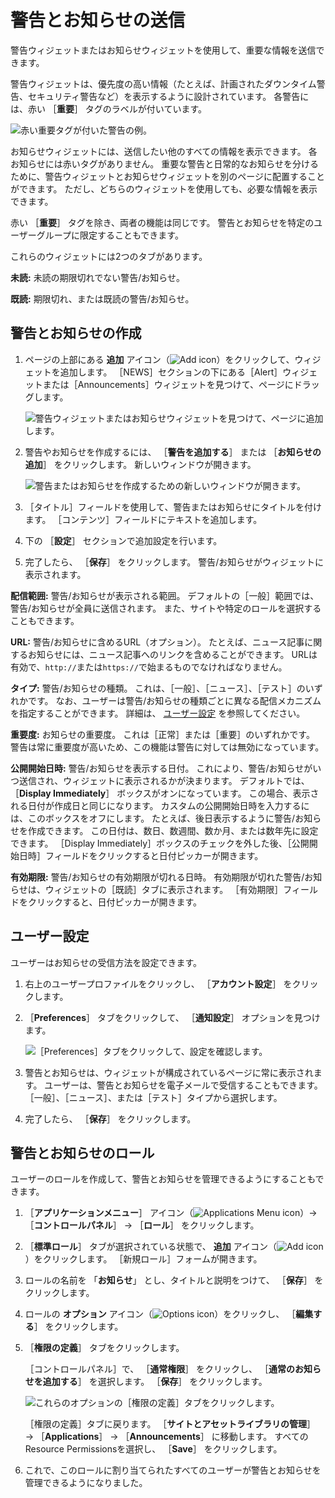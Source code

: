 # 警告とお知らせの送信

警告ウィジェットまたはお知らせウィジェットを使用して、重要な情報を送信できます。

警告ウィジェットは、優先度の高い情報（たとえば、計画されたダウンタイム警告、セキュリティ警告など）を表示するように設計されています。 各警告には、赤い ［**重要**］ タグのラベルが付いています。

![赤い重要タグが付いた警告の例。](./sending-alerts-and-announcements/images/01.png)

お知らせウィジェットには、送信したい他のすべての情報を表示できます。 各お知らせには赤いタグがありません。 重要な警告と日常的なお知らせを分けるために、警告ウィジェットとお知らせウィジェットを別のページに配置することができます。 ただし、どちらのウィジェットを使用しても、必要な情報を表示できます。

赤い ［**重要**］ タグを除き、両者の機能は同じです。 警告とお知らせを特定のユーザーグループに限定することもできます。

これらのウィジェットには2つのタブがあります。

**未読:** 未読の期限切れでない警告/お知らせ。

**既読:** 期限切れ、または既読の警告/お知らせ。

<a name="creating-alerts-and-announcements" />

## 警告とお知らせの作成

1. ページの上部にある **追加** アイコン（![Add icon](../../images/icon-add-app.png)）をクリックして、ウィジェットを追加します。 ［NEWS］セクションの下にある［Alert］ウィジェットまたは［Announcements］ウィジェットを見つけて、ページにドラッグします。

    ![警告ウィジェットまたはお知らせウィジェットを見つけて、ページに追加します。](./sending-alerts-and-announcements/images/02.png)

1. 警告やお知らせを作成するには、 ［**警告を追加する**］ または ［**お知らせの追加**］ をクリックします。 新しいウィンドウが開きます。

    ![警告またはお知らせを作成するための新しいウィンドウが開きます。](./sending-alerts-and-announcements/images/03.png)

1. ［タイトル］フィールドを使用して、警告またはお知らせにタイトルを付けます。 ［コンテンツ］フィールドにテキストを追加します。

1. 下の ［**設定**］ セクションで追加設定を行います。

1. 完了したら、 ［**保存**］ をクリックします。 警告/お知らせがウィジェットに表示されます。

**配信範囲:** 警告/お知らせが表示される範囲。 デフォルトの［一般］範囲では、警告/お知らせが全員に送信されます。 また、サイトや特定のロールを選択することもできます。

**URL:** 警告/お知らせに含めるURL（オプション）。 たとえば、ニュース記事に関するお知らせには、ニュース記事へのリンクを含めることができます。 URLは有効で、`http://`または`https://`で始まるものでなければなりません。

**タイプ:** 警告/お知らせの種類。 これは、［一般］、［ニュース］、［テスト］のいずれかです。 なお、ユーザーは警告/お知らせの種類ごとに異なる配信メカニズムを指定することができます。 詳細は、 [ユーザー設定](#user-configuration) を参照してください。

**重要度:** お知らせの重要度。 これは［正常］または［重要］のいずれかです。 警告は常に重要度が高いため、この機能は警告に対しては無効になっています。

**公開開始日時:** 警告/お知らせを表示する日付。 これにより、警告/お知らせがいつ送信され、ウィジェットに表示されるかが決まります。 デフォルトでは、 ［**Display Immediately**］ ボックスがオンになっています。 この場合、表示される日付が作成日と同じになります。 カスタムの公開開始日時を入力するには、このボックスをオフにします。 たとえば、後日表示するように警告/お知らせを作成できます。 この日付は、数日、数週間、数か月、または数年先に設定できます。 ［Display Immediately］ボックスのチェックを外した後、［公開開始日時］フィールドをクリックすると日付ピッカーが開きます。

**有効期限:** 警告/お知らせの有効期限が切れる日時。 有効期限が切れた警告/お知らせは、ウィジェットの［既読］タブに表示されます。 ［有効期限］フィールドをクリックすると、日付ピッカーが開きます。

<a name="user-configuration" />

## ユーザー設定

ユーザーはお知らせの受信方法を設定できます。

1. 右上のユーザープロファイルをクリックし、 ［**アカウント設定**］ をクリックします。

1. ［**Preferences**］ タブをクリックして、 ［**通知設定**］ オプションを見つけます。

    ![［Preferences］タブをクリックして、設定を確認します。](./sending-alerts-and-announcements/images/06.png)

1. 警告とお知らせは、ウィジェットが構成されているページに常に表示されます。 ユーザーは、警告とお知らせを電子メールで受信することもできます。 ［一般］、［ニュース］、または［テスト］タイプから選択します。

1. 完了したら、 ［**保存**］ をクリックします。

<a name="alert-and-announcement-roles" />

## 警告とお知らせのロール

ユーザーのロールを作成して、警告とお知らせを管理できるようにすることもできます。

1. ［**アプリケーションメニュー**］ アイコン（![Applications Menu icon](../../images/icon-applications-menu.png)）&rarr; ［**コントロールパネル**］ &rarr; ［**ロール**］ をクリックします。

1. ［**標準ロール**］ タブが選択されている状態で、 **追加** アイコン（![Add icon](../../images/icon-add.png)）をクリックします。 ［新規ロール］フォームが開きます。

1. ロールの名前を 「**お知らせ**」 とし、タイトルと説明をつけて、 ［**保存**］ をクリックします。

1. ロールの **オプション** アイコン（![Options icon](../../images/icon-options.png)）をクリックし、 ［**編集する**］ をクリックします。

1. ［**権限の定義**］ タブをクリックします。

    ［コントロールパネル］で、 ［**通常権限**］ をクリックし、 ［**通常のお知らせを追加する**］ を選択します。 ［**保存**］ をクリックします。

    ![これらのオプションの［権限の定義］タブをクリックします。](./sending-alerts-and-announcements/images/07.png)

    ［権限の定義］タブに戻ります。 ［**サイトとアセットライブラリの管理**］ &rarr; ［**Applications**］ &rarr; ［**Announcements**］ に移動します。 すべてのResource Permissionsを選択し、 ［**Save**］ をクリックします。

1. これで、このロールに割り当てられたすべてのユーザーが警告とお知らせを管理できるようになりました。
